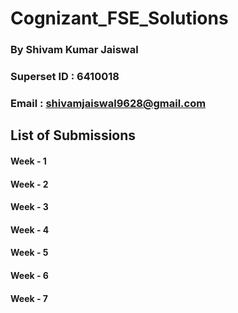 # Cognizant_FSE_Solutions

### By **Shivam Kumar Jaiswal**
### Superset ID : 6410018
### Email : shivamjaiswal9628@gmail.com

## List of Submissions

#### Week - 1
#### Week - 2
#### Week - 3
#### Week - 4
#### Week - 5
#### Week - 6
#### Week - 7